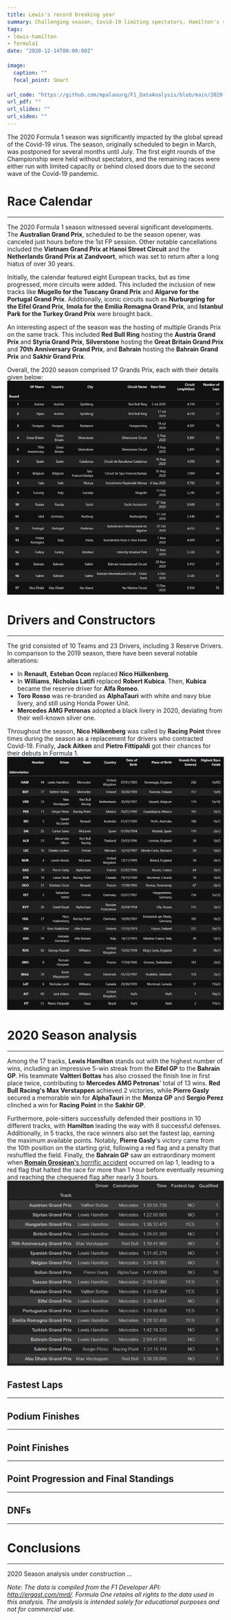 ```yaml
---
title: Lewis's record breaking year
summary: Challenging season, Covid-19 limiting spectators, Hamilton's seventh title.
tags:
- lewis-hamilton
- formula1
date: "2020-12-14T00:00:00Z"

image:
  caption: ""
  focal_point: Smart

url_code: "https://github.com/mpalaourg/F1_DataAnalysis/blob/main/2020-Season/Season%20Analysis.ipynb"
url_pdf: ""
url_slides: ""
url_video: ""
---
```


The 2020 Formula 1 season was significantly impacted by the global spread of the Covid-19 virus. The season, originally scheduled to begin in March, was postponed for several months until July. The first eight rounds of the Championship were held without spectators, and the remaining races were either run with limited capacity or behind closed doors due to the second wave of the Covid-19 pandemic.

# Race Calendar
---
The 2020 Formula 1 season witnessed several significant developments. The **Australian Grand Prix**, scheduled to be the season opener, was canceled just hours before the 1st FP session. Other notable cancellations included the **Vietnam Grand Prix at Hanoi Street Circuit** and the **Netherlands Grand Prix at Zandvoort**, which was set to return after a long hiatus of over 30 years.

Initially, the calendar featured eight European tracks, but as time progressed, more circuits were added. This included the inclusion of new tracks like **Mugello for the Tuscany Grand Prix** and **Algarve for the Portugal Grand Prix**. Additionally, iconic circuits such as **Nurburgring for the Eifel Grand Prix**, **Imola for the Emilia Romagna Grand Prix**, and **Istanbul Park for the Turkey Grand Prix** were brought back.

An interesting aspect of the season was the hosting of multiple Grands Prix on the same track. This included **Red Bull Ring** hosting the **Austria Grand Prix** and **Styria Grand Prix**, **Silverstone** hosting the **Great Britain Grand Prix** and **70th Anniversary Grand Prix**, and **Bahrain** hosting the **Bahrain Grand Prix** and **Sakhir Grand Prix**.

Overall, the 2020 season comprised 17 Grands Prix, each with their details given below:
<img src="https://raw.githubusercontent.com/mpalaourg/F1_DataAnalysis/main/2020-Season/imgs/calendar.png" alt="2020_calendar" class="center">

# Drivers and Constructors
---
The grid consisted of 10 Teams and 23 Drivers, including 3 Reserve Drivers. In comparison to the 2019 season, there have been several notable alterations:

- In **Renault**, **Esteban Ocon** replaced **Nico Hülkenberg**.
- In **Williams**, **Nicholas Latifi** replaced **Robert Kubica**. Then, **Kubica** became the reserve driver for **Alfa Romeo**.
- **Toro Rosso** was re-branded as **AlphaTauri** with white and navy blue livery, and still using Honda Power Unit.
- **Mercedes AMG Petronas** adopted a black livery in 2020, deviating from their well-known silver one.

Throughout the season, **Nico Hülkenberg** was called by **Racing Point** three times during the season as a replacement for drivers who contracted Covid-19. Finally, **Jack Aitken** and **Pietro Fittipaldi** got their chances for their debuts in Formula 1.
<img src="https://raw.githubusercontent.com/mpalaourg/F1_DataAnalysis/main/2020-Season/imgs/drivers.png" alt="2020_drivers" class="center">

# 2020 Season analysis
---
Among the 17 tracks, **Lewis Hamilton** stands out with the highest number of wins, including an impressive 5-win streak from the **Eifel GP** to the **Bahrain GP**. His teammate **Valtteri Bottas** has also crossed the finish line in first place twice, contributing to **Mercedes AMG Petronas**' total of 13 wins. **Red Bull Racing's Max Verstappen** achieved 2 victories, while **Pierre Gasly** secured a memorable win for **AlphaTauri** in the **Monza GP** and **Sergio Perez** clinched a win for **Racing Point** in the **Sakhir GP**.

Furthermore, pole-sitters successfully defended their positions in 10 different tracks, with **Hamilton** leading the way with 8 successful defenses. Additionally, in 5 tracks, the race winners also set the fastest lap, earning the maximum available points. Notably, **Pierre Gasly**'s victory came from the 10th position on the starting grid, following a red flag and a penalty that reshuffled the field. Finally, the **Bahrain GP** saw an extraordinary moment when [**Romain Grosjean**'s horrific accident](https://www.youtube.com/watch?v=7YMjw2sjXqU) occurred on lap 1, leading to a red flag that halted the race for more than 1 hour before eventually resuming and reaching the chequered flag after nearly 3 hours.
<img src="https://raw.githubusercontent.com/mpalaourg/F1_DataAnalysis/main/2020-Season/imgs/race_winners.png" alt="2020_race-winners" class="center">

## Fastest Laps
---

## Podium Finishes
---

## Point Finishes
---

## Point Progression and Final Standings
---

## DNFs
---

# Conclusions
---
2020 Season analysis under construction ...

_Note: The data is compiled from the F1 Developer API: http://ergast.com/mrd/. Formula One retains all rights to the data used in this analysis. The analysis is intended solely for educational purposes and not for commercial use._
